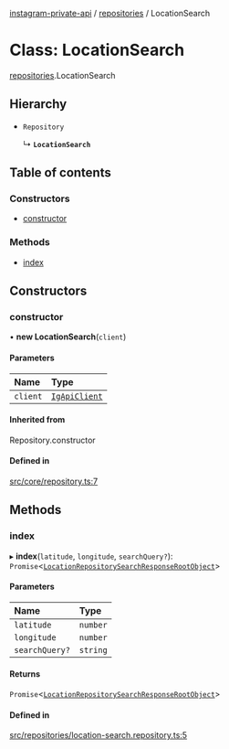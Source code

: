[instagram-private-api](../../README.md) / [repositories](../../modules/repositories.md) / LocationSearch

# Class: LocationSearch

[repositories](../../modules/repositories.md).LocationSearch

## Hierarchy

- `Repository`

  ↳ **`LocationSearch`**

## Table of contents

### Constructors

- [constructor](LocationSearch.md#constructor)

### Methods

- [index](LocationSearch.md#index)

## Constructors

### constructor

• **new LocationSearch**(`client`)

#### Parameters

| Name | Type |
| :------ | :------ |
| `client` | [`IgApiClient`](../index/IgApiClient.md) |

#### Inherited from

Repository.constructor

#### Defined in

[src/core/repository.ts:7](https://github.com/Nerixyz/instagram-private-api/blob/4971f34/src/core/repository.ts#L7)

## Methods

### index

▸ **index**(`latitude`, `longitude`, `searchQuery?`): `Promise`<[`LocationRepositorySearchResponseRootObject`](../../interfaces/responses/LocationRepositorySearchResponseRootObject.md)\>

#### Parameters

| Name | Type |
| :------ | :------ |
| `latitude` | `number` |
| `longitude` | `number` |
| `searchQuery?` | `string` |

#### Returns

`Promise`<[`LocationRepositorySearchResponseRootObject`](../../interfaces/responses/LocationRepositorySearchResponseRootObject.md)\>

#### Defined in

[src/repositories/location-search.repository.ts:5](https://github.com/Nerixyz/instagram-private-api/blob/4971f34/src/repositories/location-search.repository.ts#L5)
